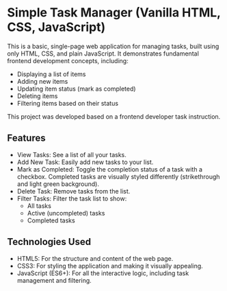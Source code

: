 # Simple Task Manager (Vanilla HTML, CSS, JavaScript)

This is a basic, single-page web application for managing tasks, built using only HTML, CSS, and plain JavaScript. It demonstrates fundamental frontend development concepts, including:

* Displaying a list of items
* Adding new items
* Updating item status (mark as completed)
* Deleting items
* Filtering items based on their status

This project was developed based on a frontend developer task instruction.

## Features

* View Tasks: See a list of all your tasks.
* Add New Task: Easily add new tasks to your list.
* Mark as Completed: Toggle the completion status of a task with a checkbox. Completed tasks are visually styled differently (strikethrough and light green background).
* Delete Task: Remove tasks from the list.
* Filter Tasks: Filter the task list to show:
    * All tasks
    * Active (uncompleted) tasks
    * Completed tasks

## Technologies Used

* HTML5: For the structure and content of the web page.
* CSS3: For styling the application and making it visually appealing.
* JavaScript (ES6+): For all the interactive logic, including task management and filtering.
